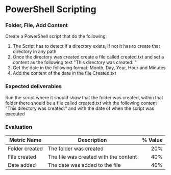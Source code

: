# PowerShell Scripting
### Folder, File, Add Content

Create a PowerShell script that do the following:

1. The Script has to detect if a directory exists, if not it has to create that directory in any path
2. Once the directory was created create a file called created.txt and set a content as the following text "This directory was created: "
3. Get the date in the following format: Month, Day, Year, Hour and Minutes
4. Add the content of the date in the file Created.txt

### Expected deliverables
Run the script where it should show that the folder was created, within that folder there should be a file called created.txt with the following content "This directory was created:" and with the date of when the script was executed

### Evaluation
| Metric Name  | Description  | % Value  |
| ------------ | ------------ | ------------:|
|  Folder created | The folder was created  |  20% |
|  File created | The file was created with the content |  40% |
| Date added  | The date was added to the file  |  40% |
